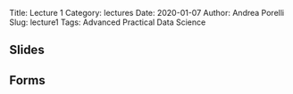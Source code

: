 Title: Lecture 1
Category: lectures
Date: 2020-01-07
Author: Andrea Porelli
Slug: lecture1
Tags: Advanced Practical Data Science

## Slides
<!--
- [Lecture 1: Introduction | PDF]({attach}presentation/lecture1.pdf) 
- [Lecture 1: Introduction | PPTX]({attach}presentation/lecture1.pptx) 
-->

## Forms
<!--
- [Form: Make Group](https://docs.google.com/spreadsheets/d/1j52h9a9KgHjv2M92_HE_oDBSfcsKcknUZikXO8_TllQ/edit?usp=sharing) 
- [Form: Sign Up Presentation](https://docs.google.com/spreadsheets/d/1Ngos6zKgufKXObvUCIKo4MaAjyuWwlyT4yFhDJczGXk/edit?usp=sharing)
-->